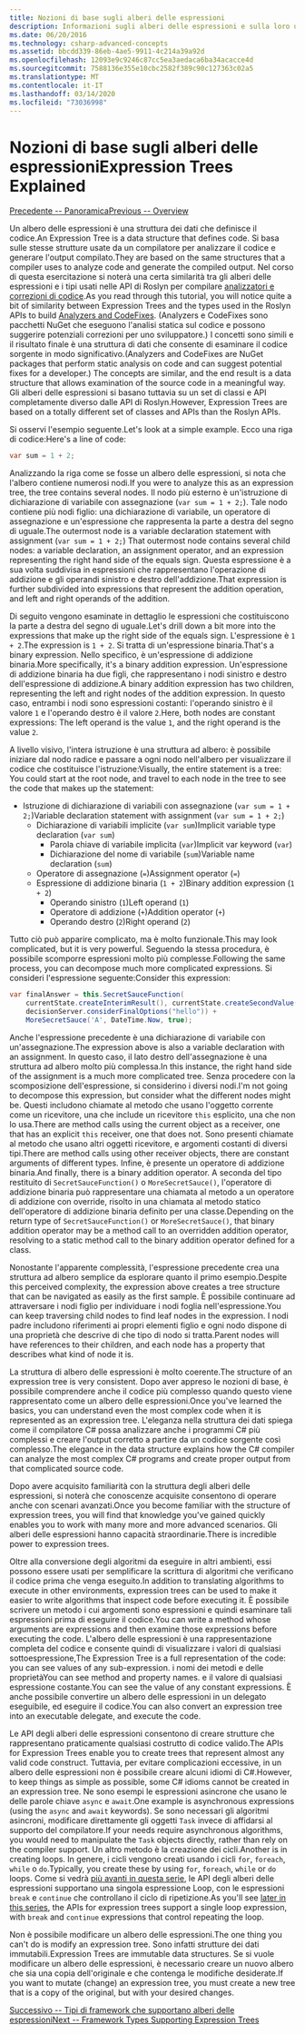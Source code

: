 ```yaml
---
title: Nozioni di base sugli alberi delle espressioni
description: Informazioni sugli alberi delle espressioni e sulla loro utilità nella conversione degli algoritmi per l'esecuzione esterna e nell'analisi del codice prima dell'esecuzione.
ms.date: 06/20/2016
ms.technology: csharp-advanced-concepts
ms.assetid: bbcdd339-86eb-4ae5-9911-4c214a39a92d
ms.openlocfilehash: 12093e9c9246c87cc5ea3aedaca6ba34acacce4d
ms.sourcegitcommit: 7588136e355e10cbc2582f389c90c127363c02a5
ms.translationtype: MT
ms.contentlocale: it-IT
ms.lasthandoff: 03/14/2020
ms.locfileid: "73036998"
---
```

# <a name="expression-trees-explained"></a><span data-ttu-id="21beb-103">Nozioni di base sugli alberi delle espressioni</span><span class="sxs-lookup"><span data-stu-id="21beb-103">Expression Trees Explained</span></span>

[<span data-ttu-id="21beb-104">Precedente -- Panoramica</span><span class="sxs-lookup"><span data-stu-id="21beb-104">Previous -- Overview</span></span>](expression-trees.md)

<span data-ttu-id="21beb-105">Un albero delle espressioni è una struttura dei dati che definisce il codice.</span><span class="sxs-lookup"><span data-stu-id="21beb-105">An Expression Tree is a data structure that defines code.</span></span> <span data-ttu-id="21beb-106">Si basa sulle stesse strutture usate da un compilatore per analizzare il codice e generare l'output compilato.</span><span class="sxs-lookup"><span data-stu-id="21beb-106">They are based on the same structures that a compiler uses to analyze code and generate the compiled output.</span></span> <span data-ttu-id="21beb-107">Nel corso di questa esercitazione si noterà una certa similarità tra gli alberi delle espressioni e i tipi usati nelle API di Roslyn per compilare [analizzatori e correzioni di codice](https://github.com/dotnet/roslyn-analyzers).</span><span class="sxs-lookup"><span data-stu-id="21beb-107">As you read through this tutorial, you will notice quite a bit of similarity between Expression Trees and the types used in the Roslyn APIs to build [Analyzers and CodeFixes](https://github.com/dotnet/roslyn-analyzers).</span></span>
<span data-ttu-id="21beb-108">(Analyzers e CodeFixes sono pacchetti NuGet che eseguono l'analisi statica sul codice e possono suggerire potenziali correzioni per uno sviluppatore.) I concetti sono simili e il risultato finale è una struttura di dati che consente di esaminare il codice sorgente in modo significativo.</span><span class="sxs-lookup"><span data-stu-id="21beb-108">(Analyzers and CodeFixes are NuGet packages that perform static analysis on code and can suggest potential fixes for a developer.) The concepts are similar, and the end result is a data structure that allows examination of the source code in a meaningful way.</span></span> <span data-ttu-id="21beb-109">Gli alberi delle espressioni si basano tuttavia su un set di classi e API completamente diverso dalle API di Roslyn.</span><span class="sxs-lookup"><span data-stu-id="21beb-109">However, Expression Trees are based on a totally different set of classes and APIs than the Roslyn APIs.</span></span>

<span data-ttu-id="21beb-110">Si osservi l'esempio seguente.</span><span class="sxs-lookup"><span data-stu-id="21beb-110">Let's look at a simple example.</span></span>
<span data-ttu-id="21beb-111">Ecco una riga di codice:</span><span class="sxs-lookup"><span data-stu-id="21beb-111">Here's a line of code:</span></span>

```csharp
var sum = 1 + 2;
```

<span data-ttu-id="21beb-112">Analizzando la riga come se fosse un albero delle espressioni, si nota che l'albero contiene numerosi nodi.</span><span class="sxs-lookup"><span data-stu-id="21beb-112">If you were to analyze this as an expression tree, the tree contains several nodes.</span></span>
<span data-ttu-id="21beb-113">Il nodo più esterno è un'istruzione di dichiarazione di variabile con assegnazione (`var sum = 1 + 2;`). Tale nodo contiene più nodi figlio: una dichiarazione di variabile, un operatore di assegnazione e un'espressione che rappresenta la parte a destra del segno di uguale.</span><span class="sxs-lookup"><span data-stu-id="21beb-113">The outermost node is a variable declaration statement with assignment (`var sum = 1 + 2;`) That outermost node contains several child nodes: a variable declaration, an assignment operator, and an expression representing the right hand side of the equals sign.</span></span> <span data-ttu-id="21beb-114">Questa espressione è a sua volta suddivisa in espressioni che rappresentano l'operazione di addizione e gli operandi sinistro e destro dell'addizione.</span><span class="sxs-lookup"><span data-stu-id="21beb-114">That expression is further subdivided into expressions that represent the addition operation, and left and right operands of the addition.</span></span>

<span data-ttu-id="21beb-115">Di seguito vengono esaminate in dettaglio le espressioni che costituiscono la parte a destra del segno di uguale.</span><span class="sxs-lookup"><span data-stu-id="21beb-115">Let's drill down a bit more into the expressions that make up the right side of the equals sign.</span></span>
<span data-ttu-id="21beb-116">L'espressione è `1 + 2`.</span><span class="sxs-lookup"><span data-stu-id="21beb-116">The expression is `1 + 2`.</span></span> <span data-ttu-id="21beb-117">Si tratta di un'espressione binaria.</span><span class="sxs-lookup"><span data-stu-id="21beb-117">That's a binary expression.</span></span> <span data-ttu-id="21beb-118">Nello specifico, è un'espressione di addizione binaria.</span><span class="sxs-lookup"><span data-stu-id="21beb-118">More specifically, it's a binary addition expression.</span></span> <span data-ttu-id="21beb-119">Un'espressione di addizione binaria ha due figli, che rappresentano i nodi sinistro e destro dell'espressione di addizione.</span><span class="sxs-lookup"><span data-stu-id="21beb-119">A binary addition expression has two children, representing the left and right nodes of the addition expression.</span></span> <span data-ttu-id="21beb-120">In questo caso, entrambi i nodi sono espressioni costanti: l'operando sinistro è il valore `1` e l'operando destro è il valore `2`.</span><span class="sxs-lookup"><span data-stu-id="21beb-120">Here, both nodes are constant expressions: The left operand is the value `1`, and the right operand is the value `2`.</span></span>

<span data-ttu-id="21beb-121">A livello visivo, l'intera istruzione è una struttura ad albero: è possibile iniziare dal nodo radice e passare a ogni nodo nell'albero per visualizzare il codice che costituisce l'istruzione:</span><span class="sxs-lookup"><span data-stu-id="21beb-121">Visually, the entire statement is a tree: You could start at the root node, and travel to each node in the tree to see the code that makes up the statement:</span></span>

- <span data-ttu-id="21beb-122">Istruzione di dichiarazione di variabili con assegnazione (`var sum = 1 + 2;`)</span><span class="sxs-lookup"><span data-stu-id="21beb-122">Variable declaration statement with assignment (`var sum = 1 + 2;`)</span></span>
  - <span data-ttu-id="21beb-123">Dichiarazione di variabili implicite (`var sum`)</span><span class="sxs-lookup"><span data-stu-id="21beb-123">Implicit variable type declaration (`var sum`)</span></span>
    - <span data-ttu-id="21beb-124">Parola chiave di variabile implicita (`var`)</span><span class="sxs-lookup"><span data-stu-id="21beb-124">Implicit var keyword (`var`)</span></span>
    - <span data-ttu-id="21beb-125">Dichiarazione del nome di variabile (`sum`)</span><span class="sxs-lookup"><span data-stu-id="21beb-125">Variable name declaration (`sum`)</span></span>
  - <span data-ttu-id="21beb-126">Operatore di assegnazione (`=`)</span><span class="sxs-lookup"><span data-stu-id="21beb-126">Assignment operator (`=`)</span></span>
  - <span data-ttu-id="21beb-127">Espressione di addizione binaria (`1 + 2`)</span><span class="sxs-lookup"><span data-stu-id="21beb-127">Binary addition expression (`1 + 2`)</span></span>
    - <span data-ttu-id="21beb-128">Operando sinistro (`1`)</span><span class="sxs-lookup"><span data-stu-id="21beb-128">Left operand (`1`)</span></span>
    - <span data-ttu-id="21beb-129">Operatore di addizione (`+`)</span><span class="sxs-lookup"><span data-stu-id="21beb-129">Addition operator (`+`)</span></span>
    - <span data-ttu-id="21beb-130">Operando destro (`2`)</span><span class="sxs-lookup"><span data-stu-id="21beb-130">Right operand (`2`)</span></span>

<span data-ttu-id="21beb-131">Tutto ciò può apparire complicato, ma è molto funzionale.</span><span class="sxs-lookup"><span data-stu-id="21beb-131">This may look complicated, but it is very powerful.</span></span> <span data-ttu-id="21beb-132">Seguendo la stessa procedura, è possibile scomporre espressioni molto più complesse.</span><span class="sxs-lookup"><span data-stu-id="21beb-132">Following the same process, you can decompose much more complicated expressions.</span></span> <span data-ttu-id="21beb-133">Si consideri l'espressione seguente:</span><span class="sxs-lookup"><span data-stu-id="21beb-133">Consider this expression:</span></span>

```csharp
var finalAnswer = this.SecretSauceFunction(
    currentState.createInterimResult(), currentState.createSecondValue(1, 2),
    decisionServer.considerFinalOptions("hello")) +
    MoreSecretSauce('A', DateTime.Now, true);
```

<span data-ttu-id="21beb-134">Anche l'espressione precedente è una dichiarazione di variabile con un'assegnazione.</span><span class="sxs-lookup"><span data-stu-id="21beb-134">The expression above is also a variable declaration with an assignment.</span></span>
<span data-ttu-id="21beb-135">In questo caso, il lato destro dell'assegnazione è una struttura ad albero molto più complessa.</span><span class="sxs-lookup"><span data-stu-id="21beb-135">In this instance, the right hand side of the assignment is a much more complicated tree.</span></span>
<span data-ttu-id="21beb-136">Senza procedere con la scomposizione dell'espressione, si considerino i diversi nodi.</span><span class="sxs-lookup"><span data-stu-id="21beb-136">I'm not going to decompose this expression, but consider what the different nodes might be.</span></span> <span data-ttu-id="21beb-137">Questi includono chiamate al metodo che usano l'oggetto corrente come un ricevitore, una che include un ricevitore `this` esplicito, una che non lo usa.</span><span class="sxs-lookup"><span data-stu-id="21beb-137">There are method calls using the current object as a receiver, one that has an explicit `this` receiver, one that does not.</span></span> <span data-ttu-id="21beb-138">Sono presenti chiamate al metodo che usano altri oggetti ricevitore, e argomenti costanti di diversi tipi.</span><span class="sxs-lookup"><span data-stu-id="21beb-138">There are method calls using other receiver objects, there are constant arguments of different types.</span></span> <span data-ttu-id="21beb-139">Infine, è presente un operatore di addizione binaria.</span><span class="sxs-lookup"><span data-stu-id="21beb-139">And finally, there is a binary addition operator.</span></span> <span data-ttu-id="21beb-140">A seconda del tipo restituito di `SecretSauceFunction()` o `MoreSecretSauce()`, l'operatore di addizione binaria può rappresentare una chiamata al metodo a un operatore di addizione con override, risolto in una chiamata al metodo statico dell'operatore di addizione binaria definito per una classe.</span><span class="sxs-lookup"><span data-stu-id="21beb-140">Depending on the return type of `SecretSauceFunction()` or `MoreSecretSauce()`, that binary addition operator may be a method call to an overridden addition operator, resolving to a static method call to the binary addition operator defined for a class.</span></span>

<span data-ttu-id="21beb-141">Nonostante l'apparente complessità, l'espressione precedente crea una struttura ad albero semplice da esplorare quanto il primo esempio.</span><span class="sxs-lookup"><span data-stu-id="21beb-141">Despite this perceived complexity, the expression above creates a tree structure that can be navigated as easily as the first sample.</span></span> <span data-ttu-id="21beb-142">È possibile continuare ad attraversare i nodi figlio per individuare i nodi foglia nell'espressione.</span><span class="sxs-lookup"><span data-stu-id="21beb-142">You can keep traversing child nodes to find leaf nodes in the expression.</span></span> <span data-ttu-id="21beb-143">I nodi padre includono riferimenti ai propri elementi figlio e ogni nodo dispone di una proprietà che descrive di che tipo di nodo si tratta.</span><span class="sxs-lookup"><span data-stu-id="21beb-143">Parent nodes will have references to their children, and each node has a property that describes what kind of node it is.</span></span>

<span data-ttu-id="21beb-144">La struttura di albero delle espressioni è molto coerente.</span><span class="sxs-lookup"><span data-stu-id="21beb-144">The structure of an expression tree is very consistent.</span></span> <span data-ttu-id="21beb-145">Dopo aver appreso le nozioni di base, è possibile comprendere anche il codice più complesso quando questo viene rappresentato come un albero delle espressioni.</span><span class="sxs-lookup"><span data-stu-id="21beb-145">Once you've learned the basics, you can understand even the most complex code when it is represented as an expression tree.</span></span> <span data-ttu-id="21beb-146">L'eleganza nella struttura dei dati spiega come il compilatore C# possa analizzare anche i programmi C# più complessi e creare l'output corretto a partire da un codice sorgente così complesso.</span><span class="sxs-lookup"><span data-stu-id="21beb-146">The elegance in the data structure explains how the C# compiler can analyze the most complex C# programs and create proper output from that complicated source code.</span></span>

<span data-ttu-id="21beb-147">Dopo avere acquisito familiarità con la struttura degli alberi delle espressioni, si noterà che conoscenze acquisite consentono di operare anche con scenari avanzati.</span><span class="sxs-lookup"><span data-stu-id="21beb-147">Once you become familiar with the structure of expression trees, you will find that knowledge you've gained quickly enables you to work with many more and more advanced scenarios.</span></span> <span data-ttu-id="21beb-148">Gli alberi delle espressioni hanno capacità straordinarie.</span><span class="sxs-lookup"><span data-stu-id="21beb-148">There is incredible power to expression trees.</span></span>

<span data-ttu-id="21beb-149">Oltre alla conversione degli algoritmi da eseguire in altri ambienti, essi possono essere usati per semplificare la scrittura di algoritmi che verificano il codice prima che venga eseguito.</span><span class="sxs-lookup"><span data-stu-id="21beb-149">In addition to translating algorithms to execute in other environments, expression trees can be used to make it easier to write algorithms that inspect code before executing it.</span></span> <span data-ttu-id="21beb-150">È possibile scrivere un metodo i cui argomenti sono espressioni e quindi esaminare tali espressioni prima di eseguire il codice.</span><span class="sxs-lookup"><span data-stu-id="21beb-150">You can write a method whose arguments are expressions and then examine those expressions before executing the code.</span></span> <span data-ttu-id="21beb-151">L'albero delle espressioni è una rappresentazione completa del codice e consente quindi di visualizzare i valori di qualsiasi sottoespressione,</span><span class="sxs-lookup"><span data-stu-id="21beb-151">The Expression Tree is a full representation of the code: you can see values of any sub-expression.</span></span>
<span data-ttu-id="21beb-152">i nomi dei metodi e delle proprietà</span><span class="sxs-lookup"><span data-stu-id="21beb-152">You can see method and property names.</span></span> <span data-ttu-id="21beb-153">e il valore di qualsiasi espressione costante.</span><span class="sxs-lookup"><span data-stu-id="21beb-153">You can see the value of any constant expressions.</span></span>
<span data-ttu-id="21beb-154">È anche possibile convertire un albero delle espressioni in un delegato eseguibile, ed eseguire il codice.</span><span class="sxs-lookup"><span data-stu-id="21beb-154">You can also convert an expression tree into an executable delegate, and execute the code.</span></span>

<span data-ttu-id="21beb-155">Le API degli alberi delle espressioni consentono di creare strutture che rappresentano praticamente qualsiasi costrutto di codice valido.</span><span class="sxs-lookup"><span data-stu-id="21beb-155">The APIs for Expression Trees enable you to create trees that represent almost any valid code construct.</span></span> <span data-ttu-id="21beb-156">Tuttavia, per evitare complicazioni eccessive, in un albero delle espressioni non è possibile creare alcuni idiomi di C#.</span><span class="sxs-lookup"><span data-stu-id="21beb-156">However, to keep things as simple as possible, some C# idioms cannot be created in an expression tree.</span></span> <span data-ttu-id="21beb-157">Ne sono esempi le espressioni asincrone che usano le delle parole chiave `async` e `await`.</span><span class="sxs-lookup"><span data-stu-id="21beb-157">One example is asynchronous expressions (using the `async` and `await` keywords).</span></span> <span data-ttu-id="21beb-158">Se sono necessari gli algoritmi asincroni, modificare direttamente gli oggetti `Task` invece di affidarsi al supporto del compilatore.</span><span class="sxs-lookup"><span data-stu-id="21beb-158">If your needs require asynchronous algorithms, you would need to manipulate the `Task` objects directly, rather than rely on the compiler support.</span></span> <span data-ttu-id="21beb-159">Un altro metodo è la creazione dei cicli.</span><span class="sxs-lookup"><span data-stu-id="21beb-159">Another is in creating loops.</span></span> <span data-ttu-id="21beb-160">In genere, i cicli vengono creati usando i cicli `for`, `foreach`, `while` o `do`.</span><span class="sxs-lookup"><span data-stu-id="21beb-160">Typically, you create these by using `for`, `foreach`, `while` or `do` loops.</span></span> <span data-ttu-id="21beb-161">Come si vedrà [più avanti in questa serie](expression-trees-building.md), le API degli alberi delle espressioni supportano una singola espressione Loop, con le espressioni `break` e `continue` che controllano il ciclo di ripetizione.</span><span class="sxs-lookup"><span data-stu-id="21beb-161">As you'll see [later in this series](expression-trees-building.md), the APIs for expression trees support a single loop expression, with `break` and `continue` expressions that control repeating the loop.</span></span>

<span data-ttu-id="21beb-162">Non è possibile modificare un albero delle espressioni.</span><span class="sxs-lookup"><span data-stu-id="21beb-162">The one thing you can't do is modify an expression tree.</span></span>  <span data-ttu-id="21beb-163">Sono infatti strutture dei dati immutabili.</span><span class="sxs-lookup"><span data-stu-id="21beb-163">Expression Trees are immutable data structures.</span></span> <span data-ttu-id="21beb-164">Se si vuole modificare un albero delle espressioni, è necessario creare un nuovo albero che sia una copia dell'originale e che contenga le modifiche desiderate.</span><span class="sxs-lookup"><span data-stu-id="21beb-164">If you want to mutate (change) an expression tree, you must create a new tree that is a copy of the original, but with your desired changes.</span></span>

[<span data-ttu-id="21beb-165">Successivo -- Tipi di framework che supportano alberi delle espressioni</span><span class="sxs-lookup"><span data-stu-id="21beb-165">Next -- Framework Types Supporting Expression Trees</span></span>](expression-classes.md)

